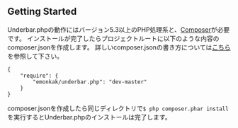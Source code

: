 ## Getting Started

Underbar.phpの動作にはバージョン5.3以上のPHP処理系と、[Composer](http://getcomposer.org/)が必要です。
インストールが完了したらプロジェクトルートに以下のような内容のcomposer.jsonを作成します。
詳しいcomposer.jsonの書き方については[こちら](http://getcomposer.org/doc/04-schema.md)を参照して下さい。

	{
	    "require": {
	        "emonkak/underbar.php": "dev-master"
	    }
	}

composer.jsonを作成したら同じディレクトリで`$ php composer.phar install`を実行するとUnderbar.phpのインストールは完了します。
